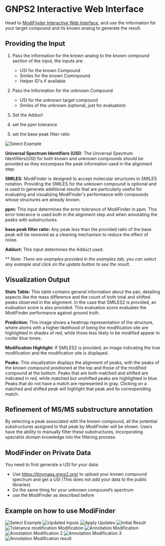 # GNPS2 Interactive Web Interface

Head to [ModiFinder Interactive Web Interface](https://modifinder.gnps2.org/), and use the information for your target compound and its known analog to generate the result.

## Providing the Input

1. Pass the information for the known analog to the known compound section of the input, the inputs are:

    * USI for the known Compound
    * Smiles for the known Commpound
    * Helper ID's if available

2. Pass the Information for the unknown Compound

    * USI for the unknown target compound
    * Smiles of the unknown (optional, just for evaluation)

3. Set the Adduct
4. set the ppm tolerance
5. set the base peak filter ratio

![Select Example](img/modifinder/Slide3.png)

**Universal Spectrum Identifiers (USI):** The Universal Spectrum Identifiers(USI) for both known and unknown compounds should be provided as they encompass the peak information used in the alignment step.

**SMILES:** ModiFinder is designed to accept molecular structures in SMILES notation. Providing the SMILES for the unknown compound is optional and is used to generate additional results that are particularly useful for evaluating and visualizing ModiFinder's performance with compounds whose structures are already known.

**ppm:** This input determines the error tolerance of ModiFinder in ppm. This error tolerance is used both in the alignment step and when annotating the peaks with substructures.

**base peak filter ratio:** Any peak less than the provided ratio of the base peak will be removed as a cleaning mechanism to reduce the effect of noise.

**Adduct:** This input determines the Adduct used.

** _Note: There are examples provided in the examples tab, you can select any example and click on the update button to see the result._

## Visualization Output

**Stats Table:** This table contains general information about the pair, detailing aspects like the mass difference and the count of both total and shifted peaks observed in the alignment. In the case that SMILES2 is provided, an evaluation score is also provided. This evaluation score evaluates the ModiFinder performance against ground truth.

**Prediction:** This image shows a heatmap representation of the structure, where atoms with a higher likelihood of being the modification site are highlighted in shades of red, while those less likely to be modified appear in cooler blue tones.

**Modification Highlight:** If SMILES2 is provided, an image indicating the true modification and the modification site is displayed.

**Peaks:** This visualization displays the alignment of peaks, with the peaks of the known compound positioned at the top and those of the modified compound at the bottom. Peaks that are both matched and shifted are indicated in red, while matched but unshifted peaks are highlighted in blue. Peaks that do not have a match are represented in gray. Clicking on a matched and shifted peak will highlight that peak and its corresponding match.

## Refinement of MS/MS substructure annotation

By selecting a peak associated with the known compound, all the potential substructures assigned to that peak by ModiFinder will be shown. Users have the ability to manually filter these substructures, incorporating specialist domain knowledge into the filtering process.


## ModiFinder on Private Data
You need to first generate a USI for your data:
* Use https://tinymass.gnps2.org/ to upload your known compound spectrum and get a USI
(This does not add your data to the public libraries)
* Do the same thing for your unknown compound’s spectrum
* use the ModiFinder as described before


## Example on how to use ModiFinder
<!-- add images -->
![Select Example](img/modifinder/Slide5.png)
![Updated Inputs](img/modifinder/Slide6.png)
![Apply Updates](img/modifinder/Slide7.png)
![Initial Result](img/modifinder/Slide9.png)
![Tolerance modification Modification](img/modifinder/Slide10.png)
![Annotation Modification](img/modifinder/Slide11.png)
![Annotation Modification 2](img/modifinder/Slide12.png)
![Annotation Modification 3](img/modifinder/Slide13.png)
![Annotation Modification result](img/modifinder/Slide15.png)
